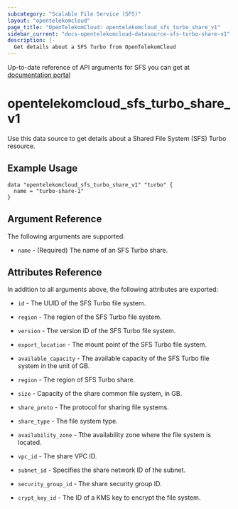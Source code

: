 ```yaml
---
subcategory: "Scalable File Service (SFS)"
layout: "opentelekomcloud"
page_title: "OpenTelekomCloud: opentelekomcloud_sfs_turbo_share_v1"
sidebar_current: "docs-opentelekomcloud-datasource-sfs-turbo-share-v1"
description: |-
  Get details about a SFS Turbo from OpenTelekomCloud
---
```


Up-to-date reference of API arguments for SFS you can get at
[documentation portal](https://docs.otc.t-systems.com/scalable-file-service/api-ref/sfs_turbo_apis/lifecycle_management/querying_details_about_all_file_systems.html#sfs-02-0053)

# opentelekomcloud_sfs_turbo_share_v1

Use this data source to get details about a Shared File System (SFS) Turbo resource.

## Example Usage

```hcl
data "opentelekomcloud_sfs_turbo_share_v1" "turbo" {
  name = "turbo-share-1"
}
```

## Argument Reference
The following arguments are supported:

* `name` - (Required) The name of an SFS Turbo share.

## Attributes Reference

In addition to all arguments above, the following attributes are exported:

* `id` - The UUID of the SFS Turbo file system.

* `region` - The region of the SFS Turbo file system.

* `version` - The version ID of the SFS Turbo file system.

* `export_location` - The mount point of the SFS Turbo file system.

* `available_capacity` - The available capacity of the SFS Turbo file system in the unit of GB.

* `region` - The region of SFS Turbo share.

* `size` - Capacity of the share common file system, in GB.

* `share_proto` - The protocol for sharing file systems.

* `share_type` - The file system type.

* `availability_zone` - Tthe availability zone where the file system is located.

* `vpc_id` - The share VPC ID.

* `subnet_id` - Specifies the share network ID of the subnet.

* `security_group_id` - The share security group ID.

* `crypt_key_id` - The ID of a KMS key to encrypt the file system.
